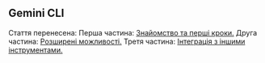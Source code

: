 ## Gemini CLI

Стаття перенесена:
Перша частина:
[Знайомство та перші кроки.](gemini-cli/gemini-cli-1.md)
Друга частина:
[Розширені можливості.](gemini-cli/gemini-cli-2.md)
Третя частина:
[Інтеграція з іншими інструментами.](gemini-cli/gemini-cli-3.md)
